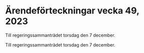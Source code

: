 # Ärendeförteckningar vecka 49, 2023

Till regeringssammanträdet torsdag den 7 december.

Till regeringssammanträdet torsdag den 7 december.
